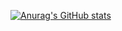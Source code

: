 [![Anurag's GitHub stats](https://github-readme-stats.vercel.app/api?username=sdvhd&theme=dark)](https://github.com/anuraghazra/github-readme-stats)
